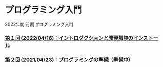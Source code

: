 # プログラミング入門

2022年度 前期 プログラミング入門

### [第１回 (2022/04/16)：イントロダクションと開発環境のインストール](01/)

### 第２回 (2021/04/23)：プログラミングの準備（準備中）


